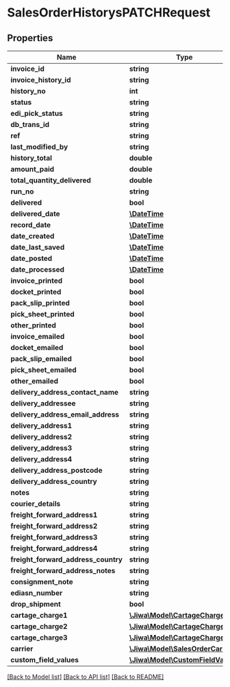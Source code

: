 # SalesOrderHistorysPATCHRequest

## Properties
Name | Type | Description | Notes
------------ | ------------- | ------------- | -------------
**invoice_id** | **string** |  | [optional] 
**invoice_history_id** | **string** |  | [optional] 
**history_no** | **int** |  | [optional] 
**status** | **string** |  | [optional] 
**edi_pick_status** | **string** |  | [optional] 
**db_trans_id** | **string** |  | [optional] 
**ref** | **string** |  | [optional] 
**last_modified_by** | **string** |  | [optional] 
**history_total** | **double** |  | [optional] 
**amount_paid** | **double** |  | [optional] 
**total_quantity_delivered** | **double** |  | [optional] 
**run_no** | **string** |  | [optional] 
**delivered** | **bool** |  | [optional] 
**delivered_date** | [**\DateTime**](\DateTime.md) |  | [optional] 
**record_date** | [**\DateTime**](\DateTime.md) |  | [optional] 
**date_created** | [**\DateTime**](\DateTime.md) |  | [optional] 
**date_last_saved** | [**\DateTime**](\DateTime.md) |  | [optional] 
**date_posted** | [**\DateTime**](\DateTime.md) |  | [optional] 
**date_processed** | [**\DateTime**](\DateTime.md) |  | [optional] 
**invoice_printed** | **bool** |  | [optional] 
**docket_printed** | **bool** |  | [optional] 
**pack_slip_printed** | **bool** |  | [optional] 
**pick_sheet_printed** | **bool** |  | [optional] 
**other_printed** | **bool** |  | [optional] 
**invoice_emailed** | **bool** |  | [optional] 
**docket_emailed** | **bool** |  | [optional] 
**pack_slip_emailed** | **bool** |  | [optional] 
**pick_sheet_emailed** | **bool** |  | [optional] 
**other_emailed** | **bool** |  | [optional] 
**delivery_address_contact_name** | **string** |  | [optional] 
**delivery_addressee** | **string** |  | [optional] 
**delivery_address_email_address** | **string** |  | [optional] 
**delivery_address1** | **string** |  | [optional] 
**delivery_address2** | **string** |  | [optional] 
**delivery_address3** | **string** |  | [optional] 
**delivery_address4** | **string** |  | [optional] 
**delivery_address_postcode** | **string** |  | [optional] 
**delivery_address_country** | **string** |  | [optional] 
**notes** | **string** |  | [optional] 
**courier_details** | **string** |  | [optional] 
**freight_forward_address1** | **string** |  | [optional] 
**freight_forward_address2** | **string** |  | [optional] 
**freight_forward_address3** | **string** |  | [optional] 
**freight_forward_address4** | **string** |  | [optional] 
**freight_forward_address_country** | **string** |  | [optional] 
**freight_forward_address_notes** | **string** |  | [optional] 
**consignment_note** | **string** |  | [optional] 
**ediasn_number** | **string** |  | [optional] 
**drop_shipment** | **bool** |  | [optional] 
**cartage_charge1** | [**\Jiwa\Model\CartageCharge**](CartageCharge.md) |  | [optional] 
**cartage_charge2** | [**\Jiwa\Model\CartageCharge**](CartageCharge.md) |  | [optional] 
**cartage_charge3** | [**\Jiwa\Model\CartageCharge**](CartageCharge.md) |  | [optional] 
**carrier** | [**\Jiwa\Model\SalesOrderCarrier**](SalesOrderCarrier.md) |  | [optional] 
**custom_field_values** | [**\Jiwa\Model\CustomFieldValue[]**](CustomFieldValue.md) |  | [optional] 

[[Back to Model list]](../README.md#documentation-for-models) [[Back to API list]](../README.md#documentation-for-api-endpoints) [[Back to README]](../README.md)



